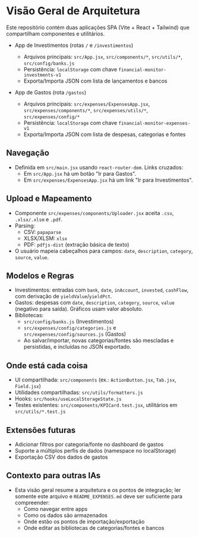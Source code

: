 # Visão Geral de Arquitetura

Este repositório contém duas aplicações SPA (Vite + React + Tailwind) que compartilham componentes e utilitários.

- App de Investimentos (rotas `/` e `/investimentos`)
  - Arquivos principais: `src/App.jsx`, `src/components/*`, `src/utils/*`, `src/config/banks.js`
  - Persistência: `localStorage` com chave `financial-monitor-investments-v1`
  - Exporta/Importa JSON com lista de lançamentos e bancos

- App de Gastos (rota `/gastos`)
  - Arquivos principais: `src/expenses/ExpensesApp.jsx`, `src/expenses/components/*`, `src/expenses/utils/*`, `src/expenses/config/*`
  - Persistência: `localStorage` com chave `financial-monitor-expenses-v1`
  - Exporta/Importa JSON com lista de despesas, categorias e fontes

## Navegação
- Definida em `src/main.jsx` usando `react-router-dom`. Links cruzados:
  - Em `src/App.jsx` há um botão "Ir para Gastos".
  - Em `src/expenses/ExpensesApp.jsx` há um link "Ir para Investimentos".

## Upload e Mapeamento
- Componente `src/expenses/components/Uploader.jsx` aceita `.csv`, `.xlsx/.xlsm` e `.pdf`.
- Parsing:
  - CSV: `papaparse`
  - XLSX/XLSM: `xlsx`
  - PDF: `pdfjs-dist` (extração básica de texto)
- O usuário mapeia cabeçalhos para campos: `date`, `description`, `category`, `source`, `value`.

## Modelos e Regras
- Investimentos: entradas com `bank`, `date`, `inAccount`, `invested`, `cashFlow`, com derivação de `yieldValue`/`yieldPct`.
- Gastos: despesas com `date`, `description`, `category`, `source`, `value` (negativo para saída). Gráficos usam valor absoluto.
- Bibliotecas:
  - `src/config/banks.js` (Investimentos)
  - `src/expenses/config/categories.js` e `src/expenses/config/sources.js` (Gastos)
  - Ao salvar/importar, novas categorias/fontes são mescladas e persistidas, e incluídas no JSON exportado.

## Onde está cada coisa
- UI compartilhada: `src/components` (ex.: `ActionButton.jsx`, `Tab.jsx`, `Field.jsx`)
- Utilidades compartilhadas: `src/utils/formatters.js`
- Hooks: `src/hooks/useLocalStorageState.js`
- Testes existentes: `src/components/KPICard.test.jsx`, utilitários em `src/utils/*.test.js`

## Extensões futuras
- Adicionar filtros por categoria/fonte no dashboard de gastos
- Suporte a múltiplos perfis de dados (namespace no localStorage)
- Exportação CSV dos dados de gastos

## Contexto para outras IAs
- Esta visão geral resume a arquitetura e os pontos de integração; ler somente este arquivo e `README_EXPENSES.md` deve ser suficiente para compreender:
  - Como navegar entre apps
  - Como os dados são armazenados
  - Onde estão os pontos de importação/exportação
  - Onde editar as bibliotecas de categorias/fontes e bancos
